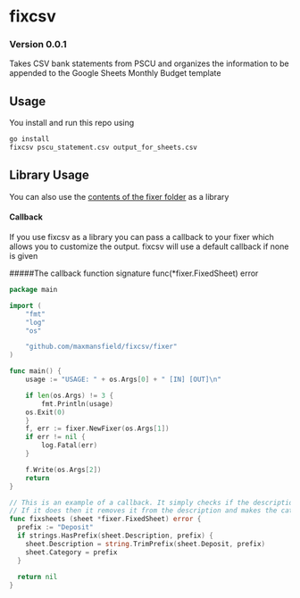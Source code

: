 # fixcsv
### Version 0.0.1

Takes CSV bank statements from PSCU and organizes the information to be appended to the Google Sheets Monthly Budget template

## Usage
You install and run this repo using
```sh
go install
fixcsv pscu_statement.csv output_for_sheets.csv
```

## Library Usage
You can also use the [contents of the fixer folder](fixer/) as a library


#### Callback
If you use fixcsv as a library you can pass a callback to your fixer which allows you to customize the output. fixcsv will use a default callback if none is given

#####The callback function signature
func(*fixer.FixedSheet) error

```go
package main

import (
	"fmt"
	"log"
	"os"

	"github.com/maxmansfield/fixcsv/fixer"
)

func main() {
	usage := "USAGE: " + os.Args[0] + " [IN] [OUT]\n"

	if len(os.Args) != 3 {
		fmt.Println(usage)
    os.Exit(0)
	}
	f, err := fixer.NewFixer(os.Args[1])
	if err != nil {
		log.Fatal(err)
	}

	f.Write(os.Args[2])
	return
}

// This is an example of a callback. It simply checks if the description starts with 'deposit'.
// If it does then it removes it from the description and makes the category 'deposit'
func fixsheets (sheet *fixer.FixedSheet) error {
  prefix := "Deposit"
  if strings.HasPrefix(sheet.Description, prefix) {
    sheet.Description = string.TrimPrefix(sheet.Deposit, prefix)
    sheet.Category = prefix
  }
  
  return nil
}
```
